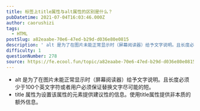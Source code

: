 ```yaml
---
title: 标签上title属性与alt属性的区别是什么？
pubDatetime: 2021-07-04T16:03:46.000Z
author: caorushizi
tags:
  - HTML
postSlug: a82eaabe-70e6-47ed-b29d-d036e80e0815
description: ' alt 是为了在图片未能正常显示时（屏幕阅读器）给予文字说明。且长度必须少于100个英文字符或者用户必须保证替换文字尽可能的短。 title 属性为设置该属性的元素提供建议性的信息。使用title属性提供非本质的额外信息。 '
difficulty: 1
questionNumber: 278
source: https://fe.ecool.fun/topic/a82eaabe-70e6-47ed-b29d-d036e80e0815
---
```


* alt 是为了在图片未能正常显示时（屏幕阅读器）给予文字说明。且长度必须少于100个英文字符或者用户必须保证替换文字尽可能的短。
* title 属性为设置该属性的元素提供建议性的信息。使用title属性提供非本质的额外信息。

